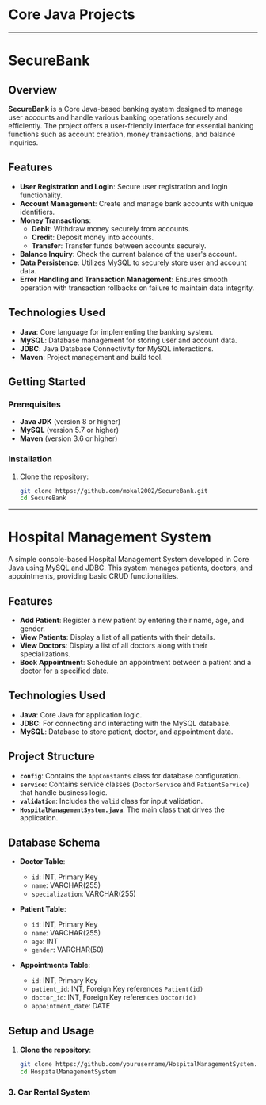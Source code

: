 <h1>Core Java Projects</h1>
<hr>
<h1>SecureBank</h1>

## Overview

**SecureBank** is a Core Java-based banking system designed to manage user accounts and handle various banking operations securely and efficiently. The project offers a user-friendly interface for essential banking functions such as account creation, money transactions, and balance inquiries.

## Features

- **User Registration and Login**: Secure user registration and login functionality.
- **Account Management**: Create and manage bank accounts with unique identifiers.
- **Money Transactions**:
  - **Debit**: Withdraw money securely from accounts.
  - **Credit**: Deposit money into accounts.
  - **Transfer**: Transfer funds between accounts securely.
- **Balance Inquiry**: Check the current balance of the user's account.
- **Data Persistence**: Utilizes MySQL to securely store user and account data.
- **Error Handling and Transaction Management**: Ensures smooth operation with transaction rollbacks on failure to maintain data integrity.

## Technologies Used

- **Java**: Core language for implementing the banking system.
- **MySQL**: Database management for storing user and account data.
- **JDBC**: Java Database Connectivity for MySQL interactions.
- **Maven**: Project management and build tool.

## Getting Started

### Prerequisites

- **Java JDK** (version 8 or higher)
- **MySQL** (version 5.7 or higher)
- **Maven** (version 3.6 or higher)

### Installation

1. Clone the repository:
   ```bash
   git clone https://github.com/mokal2002/SecureBank.git
   cd SecureBank
<hr>

# Hospital Management System

A simple console-based Hospital Management System developed in Core Java using MySQL and JDBC. This system manages patients, doctors, and appointments, providing basic CRUD functionalities.

## Features

- **Add Patient**: Register a new patient by entering their name, age, and gender.
- **View Patients**: Display a list of all patients with their details.
- **View Doctors**: Display a list of all doctors along with their specializations.
- **Book Appointment**: Schedule an appointment between a patient and a doctor for a specified date.

## Technologies Used

- **Java**: Core Java for application logic.
- **JDBC**: For connecting and interacting with the MySQL database.
- **MySQL**: Database to store patient, doctor, and appointment data.

## Project Structure

- **`config`**: Contains the `AppConstants` class for database configuration.
- **`service`**: Contains service classes (`DoctorService` and `PatientService`) that handle business logic.
- **`validation`**: Includes the `valid` class for input validation.
- **`HospitalManagementSystem.java`**: The main class that drives the application.

## Database Schema

- **Doctor Table**: 
  - `id`: INT, Primary Key
  - `name`: VARCHAR(255)
  - `specialization`: VARCHAR(255)

- **Patient Table**:
  - `id`: INT, Primary Key
  - `name`: VARCHAR(255)
  - `age`: INT
  - `gender`: VARCHAR(50)

- **Appointments Table**:
  - `id`: INT, Primary Key
  - `patient_id`: INT, Foreign Key references `Patient(id)`
  - `doctor_id`: INT, Foreign Key references `Doctor(id)`
  - `appointment_date`: DATE

## Setup and Usage

1. **Clone the repository**:
   ```bash
   git clone https://github.com/yourusername/HospitalManagementSystem.git
   cd HospitalManagementSystem

<h3>3. Car Rental System</h3>

